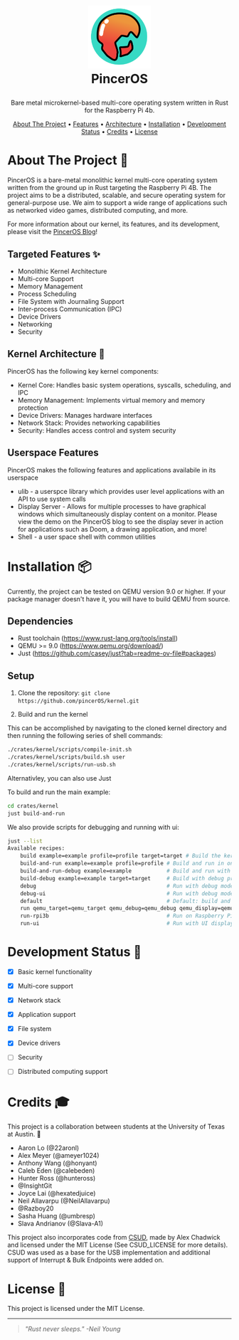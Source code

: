 <!-- LOGO -->
<br />
<h1>
<p align="center">
  <img src="/img/pinceros.svg" alt="Logo" width="140" height="140">
  <br>PincerOS
</h1>
  <p align="center">
    Bare metal microkernel-based multi-core operating system written in Rust for the Raspberry Pi 4b.
    <br />
    </p>
</p>
<p align="center">
  <a href="#about-the-project-">About The Project</a> •
  <a href="#targeted-features-">Features</a> •
  <a href="#architecture-">Architecture</a> •
  <a href="#installation-">Installation</a> •
  <a href="#development-status-">Development Status</a> •
  <a href="#credits-">Credits</a> •
  <a href="#license-">License</a>
</p>

<!--
<p align="center">
  add clip here when we have something cool to show
![screenshot](clip.gif)
</p>


                                                                                                                                                      -->
# About The Project 🦀

PincerOS is a bare-metal monolithic kernel multi-core operating system written from the ground up in Rust targeting the Raspberry Pi 4B. The project aims to be a distributed, scalable, and secure operating system for general-purpose use. We aim to support a wide range of applications such as networked video games, distributed computing, and more.

For more information about our kernel, its features, and its development, please visit the [PincerOS Blog](https://pinceros.github.io/)!

## Targeted Features ✨

- Monolithic Kernel Architecture
- Multi-core Support
- Memory Management
- Process Scheduling
- File System with Journaling Support
- Inter-process Communication (IPC)
- Device Drivers
- Networking
- Security

## Kernel Architecture 📐
PincerOS has the following key kernel components:

- Kernel Core: Handles basic system operations, syscalls, scheduling, and IPC
- Memory Management: Implements virtual memory and memory protection
- Device Drivers: Manages hardware interfaces
- Network Stack: Provides networking capabilities
- Security: Handles access control and system security

## Userspace Features
PincerOS makes the following features and applications availabile in its userspace

- ulib - a userspce library which provides user level applications with an API to use system calls
- Display Server - Allows for multiple processes to have graphical windows which simultaneously display content on a monitor. Please view the demo on the PincerOS blog to see the display sever in action for applications such as Doom, a drawing application, and more!
- Shell - a user space shell with common utilities

# Installation 📦
Currently, the project can be tested on QEMU version 9.0 or higher. If your package manager doesn't have it, you will have to build QEMU from source.

## Dependencies
- Rust toolchain (https://www.rust-lang.org/tools/install)
- QEMU >= 9.0 (https://www.qemu.org/download/)
- Just (https://github.com/casey/just?tab=readme-ov-file#packages)

## Setup
<!-- 1. Install Rust target:
```rustup target add aarch64-unknown-none-softfloat``` -->

1. Clone the repository:
```git clone https://github.com/pincerOS/kernel.git```

2. Build  and run the kernel

This can be accomplished by navigating to the cloned kernel directory and then running the following series of shell commands:

```bash
./crates/kernel/scripts/compile-init.sh
./crates/kernel/scripts/build.sh user
./crates/kernel/scripts/run-usb.sh
```

Alternativley, you can also use Just

To build and run the main example:

```bash
cd crates/kernel
just build-and-run

```


We also provide scripts for debugging and running with ui:
```bash
just --list
Available recipes:
    build example=example profile=profile target=target # Build the kernel
    build-and-run example=example profile=profile # Build and run in one command
    build-and-run-debug example=example           # Build and run with debug profile
    build-debug example=example target=target     # Build with debug profile
    debug                                         # Run with debug mode (wait for debugger)
    debug-ui                                      # Run with debug mode and UI display
    default                                       # Default: build and run the kernel
    run qemu_target=qemu_target qemu_debug=qemu_debug qemu_display=qemu_display debug_args=debug_args # Run the kernel in QEMU
    run-rpi3b                                     # Run on Raspberry Pi 3B
    run-ui                                        # Run with UI display
```

# Development Status 🚧

- [x] Basic kernel functionality
- [x] Multi-core support
- [x] Network stack
- [x] Application support
- [x] File system
- [x] Device drivers
- [ ] Security
- [ ] Distributed computing support


# Credits 🎓
This project is a collaboration between students at the University of Texas at Austin. 🤘

- Aaron Lo (@22aronl)
- Alex Meyer (@ameyer1024)
- Anthony Wang (@honyant)
- Caleb Eden (@calebeden)
- Hunter Ross (@hunteross)
- @InsightGit
- Joyce Lai (@hexatedjuice)
- Neil Allavarpu (@NeilAllavarpu)
- @Razboy20
- Sasha Huang (@umbresp)
- Slava Andrianov (@Slava-A1)


This project also incorporates code from [CSUD](https://github.com/Chadderz121/csud/tree/master), made by Alex Chadwick and licensed under the MIT License (See CSUD_LICENSE for more details). CSUD was used as a base for the USB implementation and additional support of Interrupt & Bulk Endpoints were added on.
# License 📝

This project is licensed under the MIT License.

---

> _"Rust never sleeps." -Neil Young_
